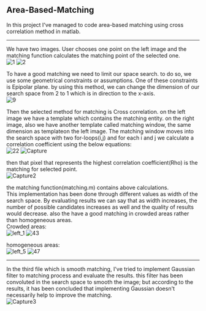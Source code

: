 ## Area-Based-Matching
In this project I've managed to code area-based matching using cross correlation method in matlab.
__________________________________________________
We have two images. User chooses one point on the left image and the matching function calculates the matching point of the selected one. <br />
![1](https://user-images.githubusercontent.com/60284829/214118128-e94b08a5-7354-448b-890c-bb30375ede39.PNG)
![2](https://user-images.githubusercontent.com/60284829/214118228-998a54e8-fb69-4709-ab96-b8a23d4107b9.PNG)


To have a good matching we need to limit our space search. to do so, we use some geometrical constraints or assumptions. One of these constraints is Epipolar plane. by using this method, we can change the dimension of our search space from 2 to 1 which is in direction to the x-axis.<br />
![9](https://user-images.githubusercontent.com/60284829/214118347-36fe4beb-0796-4823-8b36-cedcc3e50fb3.PNG)

Then the selected method for matching is Cross correlation. on the left image we have a template which contains the matching entity. on the right image, also we have another template called matching window, the same dimension as templateon the left image. The matching window moves into the search space with two for-loops(i,j) and for each i and j we calculate a correlation coefficient using the below equations:<br />
![22](https://user-images.githubusercontent.com/60284829/214118483-a6861a27-6d02-49d9-87f9-032bd7b21316.PNG)
![Capture](https://user-images.githubusercontent.com/60284829/214118866-a364b3c9-8ccf-4079-9836-4246cdeef526.PNG)

then that pixel that represents the highest correlation coefficient(Rho) is the matching for selected point.<br />
![Capture2](https://user-images.githubusercontent.com/60284829/214118994-7bcd8a8f-a598-409f-9da8-3db9d9ee8709.PNG)

the matching function(matching.m) contains above calculations.<br />
This implementation has been done through different values as width of the search space. By evaluating results we can say that as width increases, the number of possible candidates increases as well and the quality of results would decrease. also the have a good matching in crowded areas rather than homogeneous areas.<br />
Crowded areas:<br />
![left_1](https://user-images.githubusercontent.com/60284829/214119363-a8807092-1058-457a-9b69-abb95a5bbd8a.PNG)
![43](https://user-images.githubusercontent.com/60284829/214119460-b3b98adf-966b-4f02-b86c-1944ba169b23.PNG)

homogeneous areas:<br />
![left_5](https://user-images.githubusercontent.com/60284829/214119728-caeb33fc-8ae3-40d8-930a-fbd75f70ece0.PNG)
![47](https://user-images.githubusercontent.com/60284829/214119774-5c77fd1d-867f-4ac6-80d4-16c5a414dfac.PNG)

_____________________________________________
In the third file which is smooth matching, I've tried to implement Gaussian filter to matching process and evaluate the results. this filter has been convoluted in the search space to smooth the image; but according to the results, it has been concluded that implementing Gaussian doesn't necessarily help to improve the matching.<br />
![Capture3](https://user-images.githubusercontent.com/60284829/214120058-9fe18290-1121-47f2-93f5-8b6b2f9c0809.PNG)
